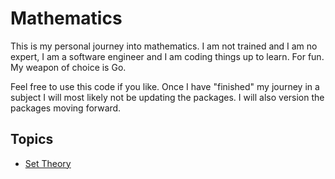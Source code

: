 # Mathematics

This is my personal journey into mathematics. I am not trained and I am no expert, I am a software engineer and I am coding things up to learn. For fun. My weapon of choice is Go.

Feel free to use this code if you like. Once I have "finished" my journey in a subject I will most likely not be updating the packages. I will also version the packages moving forward.

## Topics

- [Set Theory](sets/README.md)